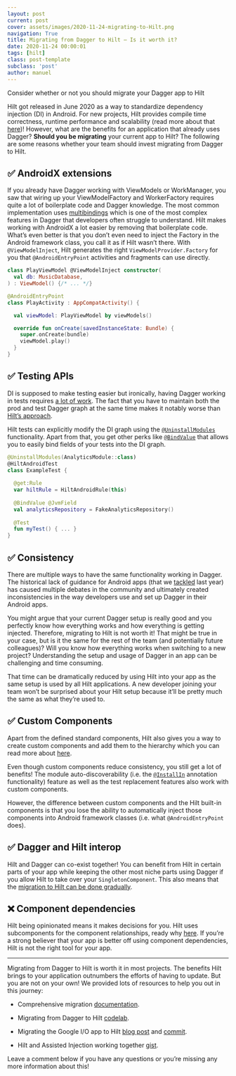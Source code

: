 ```yaml
---
layout: post
current: post
cover: assets/images/2020-11-24-migrating-to-Hilt.png
navigation: True
title: Migrating from Dagger to Hilt — Is it worth it?
date: 2020-11-24 00:00:01
tags: [hilt]
class: post-template
subclass: 'post'
author: manuel
---
```


Consider whether or not you should migrate your Dagger app to Hilt

Hilt got released in June 2020 as a way to standardize dependency injection (DI) in Android. For new projects, Hilt provides compile time correctness, runtime performance and scalability (read more about that [here](https://manuelvivo.dev/di-with-hilt))! However, what are the benefits for an application that already uses Dagger? **Should you be migrating** your current app to Hilt? The following are some reasons whether your team should invest migrating from Dagger to Hilt.

## ✅ AndroidX extensions

If you already have Dagger working with ViewModels or WorkManager, you saw that wiring up your ViewModelFactory and WorkerFactory requires quite a lot of boilerplate code and Dagger knowledge. The most common implementation uses [multibindings](https://dagger.dev/dev-guide/multibindings.html) which is one of the most complex features in Dagger that developers often struggle to understand. Hilt makes working with AndroidX a lot easier by removing that boilerplate code. What’s even better is that you don’t even need to inject the Factory in the Android framework class, you call it as if Hilt wasn’t there. With `@ViewModelInject`, Hilt generates the right `ViewModelProvider.Factory` for you that `@AndroidEntryPoint` activities and fragments can use directly.

```kotlin
class PlayViewModel @ViewModelInject constructor(
  val db: MusicDatabase,
) : ViewModel() {/* ... */}

@AndroidEntryPoint
class PlayActivity : AppCompatActivity() {

  val viewModel: PlayViewModel by viewModels()

  override fun onCreate(savedInstanceState: Bundle) {
    super.onCreate(bundle)
    viewModel.play()
  }
}
```

## ✅ Testing APIs

DI is supposed to make testing easier but ironically, having Dagger working in tests requires [a lot of work](https://developer.android.com/training/dependency-injection/dagger-android#dagger-testing). The fact that you have to maintain both the prod and test Dagger graph at the same time makes it notably worse than [Hilt’s approach](https://developer.android.com/training/dependency-injection/hilt-testing).

Hilt tests can explicitly modify the DI graph using the [`@UninstallModules`](https://developer.android.com/training/dependency-injection/hilt-testing#replace-binding) functionality. Apart from that, you get other perks like [`@BindValue`](https://developer.android.com/training/dependency-injection/hilt-testing#binding-new) that allows you to easily bind fields of your tests into the DI graph.

```kotlin
@UninstallModules(AnalyticsModule::class)
@HiltAndroidTest
class ExampleTest {
  
  @get:Rule
  var hiltRule = HiltAndroidRule(this)
  
  @BindValue @JvmField
  val analyticsRepository = FakeAnalyticsRepository()
  
  @Test 
  fun myTest() { ... }
}
```

## ✅ Consistency

There are multiple ways to have the same functionality working in Dagger. The historical lack of guidance for Android apps (that we [tackled](https://developer.android.com/training/dependency-injection/dagger-basics) last year) has caused multiple debates in the community and ultimately created inconsistencies in the way developers use and set up Dagger in their Android apps.

You might argue that your current Dagger setup is really good and you perfectly know how everything works and how everything is getting injected. Therefore, migrating to Hilt is not worth it! That might be true in your case, but is it the same for the rest of the team (and potentially future colleagues)? Will you know how everything works when switching to a new project? Understanding the setup and usage of Dagger in an app can be challenging and time consuming.

That time can be dramatically reduced by using Hilt into your app as the same setup is used by all Hilt applications. A new developer joining your team won’t be surprised about your Hilt setup because it’ll be pretty much the same as what they’re used to.

## ✅ Custom Components

Apart from the defined standard components, Hilt also gives you a way to create custom components and add them to the hierarchy which you can read more about [here](https://manuelvivo.dev/hilt-adding-components).

Even though custom components reduce consistency, you still get a lot of benefits! The module auto-discoverability (i.e. the [`@InstallIn`](https://developer.android.com/training/dependency-injection/hilt-android#hilt-modules) annotation functionality) feature as well as the test replacement features also work with custom components.

However, the difference between custom components and the Hilt built-in components is that you lose the ability to automatically inject those components into Android framework classes (i.e. what `@AndroidEntryPoint` does).

## ✅ Dagger and Hilt interop

Hilt and Dagger can co-exist together! You can benefit from Hilt in certain parts of your app while keeping the other most niche parts using Dagger if you allow Hilt to take over your `SingletonComponent`. This also means that the [migration to Hilt can be done gradually](https://codelabs.developers.google.com/codelabs/android-dagger-to-hilt#0).

## ❌ Component dependencies

Hilt being opinionated means it makes decisions for you. Hilt uses subcomponents for the component relationships, ready why [here](https://dagger.dev/hilt/monolithic). If you’re a strong believer that your app is better off using component dependencies, Hilt is not the right tool for your app.

---

Migrating from Dagger to Hilt is worth it in most projects. The benefits Hilt brings to your application outnumbers the efforts of having to update. But you are not on your own! We provided lots of resources to help you out in this journey:

* Comprehensive migration [documentation](https://dagger.dev/hilt/migration-guide).

* Migrating from Dagger to Hilt [codelab](https://codelabs.developers.google.com/codelabs/android-dagger-to-hilt#0).

* Migrating the Google I/O app to Hilt [blog post](https://medium.com/androiddevelopers/migrating-the-google-i-o-app-to-hilt-f3edf03affe5) and [commit](https://github.com/google/iosched/commit/9c20fdd52d446e5fdb03369e50fb196c31ae16e3).

* Hilt and Assisted Injection working together [gist](https://gist.github.com/manuelvicnt/437668cda3a891d347e134b1de29aee1).

Leave a comment below if you have any questions or you’re missing any more information about this!
